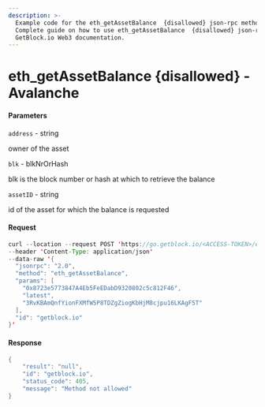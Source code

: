 ```yaml
---
description: >-
  Example code for the eth_getAssetBalance  {disallowed} json-rpc method.
  Сomplete guide on how to use eth_getAssetBalance  {disallowed} json-rpc in
  GetBlock.io Web3 documentation.
---
```


# eth\_getAssetBalance {disallowed} - Avalanche

#### Parameters

`address` - string

owner of the asset

`blk` - blkNrOrHash

blk is the block number or hash at which to retrieve the balance

`assetID` - string

id of the asset for which the balance is requested

#### Request

```java
curl --location --request POST 'https://go.getblock.io/<ACCESS-TOKEN>/ext/bc/C/rpc' \
--header 'Content-Type: application/json' 
--data-raw '{
  "jsonrpc": "2.0",
  "method": "eth_getAssetBalance",
  "params": [
    "0x8723e5773847A4Eb5FeEDabD9320802c5c812F46",
    "latest",
    "3RvKBAmQnfYionFXMfW5P8TDZgZiogKbHjM8cjpu16LKAgF5T"
  ],
  "id": "getblock.io"
}'
```

#### Response

```java
{
    "result": "null",
    "id": "getblock.io",
    "status_code": 405,
    "message": "Method not allowed"
}
```

